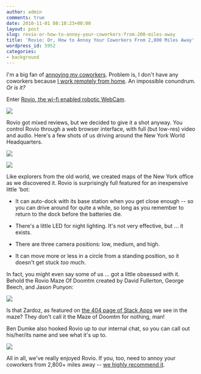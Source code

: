 ```yaml
---
author: admin
comments: true
date: 2010-11-01 08:10:23+00:00
layout: post
slug: rovio-or-how-to-annoy-your-coworkers-from-200-miles-away
title: 'Rovio: Or, How to Annoy Your Coworkers From 2,800 Miles Away'
wordpress_id: 5952
categories:
- background
---
```


I'm a big fan of [annoying my coworkers](http://www.codinghorror.com/blog/2007/11/dont-forget-to-lock-your-computer.html). Problem is, I don't have any coworkers because [I work remotely from home](http://www.codinghorror.com/blog/2010/05/on-working-remotely.html). An impossible conundrum. _Or is it?_

Enter [Rovio, the wi-fi enabled robotic WebCam](http://www.amazon.com/dp/B001CQLGD6/?tag=stackoverfl08-20).

[![](http://blog.stackoverflow.com/wp-content/uploads/rovio.jpg)](http://www.amazon.com/dp/B001CQLGD6/?tag=stackoverfl08-20)

Rovio got mixed reviews, but we decided to give it a shot anyway. You control Rovio through a web browser interface, with full (but low-res) video and audio. Here's a few shots of us driving around the New York World Headquarters.

![](http://blog.stackoverflow.com/wp-content/uploads/rovio-ui-1.jpg)

![](http://blog.stackoverflow.com/wp-content/uploads/rovio-ui-2.jpg)

Like explorers from the old world, we created maps of the New York office as we discovered it. Rovio is surprisingly full featured for an inexpensive little 'bot:





  * It can auto-dock with its base station when you get close enough -- so you can drive around for quite a while, so long as you remember to return to the dock before the batteries die. 

  * There's a little LED for night lighting. It's not very effective, but ... it exists.

  * There are three camera positions: low, medium, and high.

  * It can move more or less in a circle from a standing position, so it doesn't get stuck _too_ much.


In fact, you might even say some of us ... got a little obsessed with it. Behold the Rovio Maze Of Doomtm created by David Fullerton, George Beech, and Jason Punyon:

![](http://blog.stackoverflow.com/wp-content/uploads/rovio-maze.jpg)

Is that Zardoz, as featured on [the 404 page of Stack Apps](http://stackapps.com/404) we see in the maze? They don't call it the Maze of Doomtm for nothing, man!

Ben Dumke also hooked Rovio up to our internal chat, so you can call out his/her/its name and see what it's up to.

![](http://blog.stackoverflow.com/wp-content/uploads/rovio-chat.png)

All in all, we've really enjoyed Rovio. If you, too, need to annoy your coworkers from 2,800+ miles away -- [we highly recommend it](http://www.amazon.com/dp/B001CQLGD6/?tag=stackoverfl08-20).
